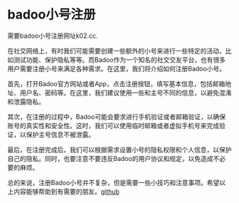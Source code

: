 # badoo小号注册

需要badoo小号注册网址k02.cc.

在社交网络上，有时我们可能需要创建一些额外的小号来进行一些特定的活动，比如测试功能、保护隐私等等。而Badoo作为一个知名的社交交友平台，也有很多用户需要注册小号来满足各种需求。在这里，我们将介绍如何注册Badoo小号。

首先，打开Badoo官方网站或者App，点击注册按钮，填写基本信息，包括邮箱地址、用户名、密码等。在这里，我们建议使用一些和主号不同的信息，以避免混淆和泄露隐私。

其次，在注册的过程中，Badoo可能会要求进行手机验证或者邮箱验证，以确保账号的真实性和安全性。这时，我们可以使用临时邮箱或者虚拟手机号来完成验证，以保护主号信息不被泄露。

最后，在注册完成后，我们可以根据需求设置小号的隐私权限和个人信息，以保护自己的隐私。同时，也要注意不要违反Badoo的用户协议和规定，以免造成不必要的麻烦。

总的来说，注册Badoo小号并不复杂，但是需要一些小技巧和注意事项。希望以上内容能够帮助到有需要的朋友。[github](https://github.com)